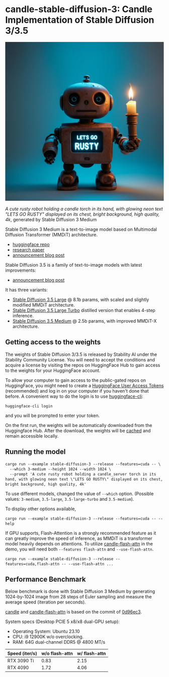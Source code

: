 # candle-stable-diffusion-3: Candle Implementation of Stable Diffusion 3/3.5

![](assets/stable-diffusion-3.jpg)

*A cute rusty robot holding a candle torch in its hand, with glowing neon text \"LETS GO RUSTY\" displayed on its chest,
bright background, high quality, 4k*, generated by Stable Diffusion 3 Medium

Stable Diffusion 3 Medium is a text-to-image model based on Multimodal Diffusion Transformer (MMDiT) architecture.

- [huggingface repo](https://huggingface.co/stabilityai/stable-diffusion-3-medium)
- [research paper](https://arxiv.org/pdf/2403.03206)
- [announcement blog post](https://stability.ai/news/stable-diffusion-3-medium)

Stable Diffusion 3.5 is a family of text-to-image models with latest improvements:

- [announcement blog post](https://stability.ai/news/introducing-stable-diffusion-3-5)

It has three variants:

- [Stable Diffusion 3.5 Large](https://huggingface.co/stabilityai/stable-diffusion-3.5-large) @ 8.1b params, with scaled
  and slightly modified MMDiT architecture.
- [Stable Diffusion 3.5 Large Turbo](https://huggingface.co/stabilityai/stable-diffusion-3.5-large-turbo) distilled
  version that enables 4-step inference.
- [Stable Diffusion 3.5 Medium](https://huggingface.co/stabilityai/stable-diffusion-3.5-medium) @ 2.5b params, with
  improved MMDiT-X architecture.

## Getting access to the weights

The weights of Stable Diffusion 3/3.5 is released by Stability AI under the Stability Community License. You will need
to accept the conditions and acquire a license by visiting the repos on HuggingFace Hub to gain access to the weights
for your HuggingFace account.

To allow your computer to gain access to the public-gated repos on HuggingFace, you might need to create
a [HuggingFace User Access Tokens](https://huggingface.co/docs/hub/en/security-tokens) (recommended) and log in on your
computer if you haven't done that before. A convenient way to do the login is to
use [huggingface-cli](https://huggingface.co/docs/huggingface_hub/en/guides/cli):

```shell
huggingface-cli login
```

and you will be prompted to enter your token.

On the first run, the weights will be automatically downloaded from the Huggingface Hub. After the download, the weights
will be [cached](https://huggingface.co/docs/datasets/en/cache) and remain accessible locally.

## Running the model

```shell
cargo run --example stable-diffusion-3 --release --features=cuda -- \
  --which 3-medium --height 1024 --width 1024 \
  --prompt 'A cute rusty robot holding a candle_server torch in its hand, with glowing neon text \"LETS GO RUSTY\" displayed on its chest, bright background, high quality, 4k'
```

To use different models, changed the value of `--which` option. (Possible values: `3-medium`, `3.5-large`,
`3.5-large-turbo` and `3.5-medium`).

To display other options available,

```shell
cargo run --example stable-diffusion-3 --release --features=cuda -- --help
```

If GPU supports, Flash-Attention is a strongly recommended feature as it can greatly improve the speed of inference, as
MMDiT is a transformer model heavily depends on attentions. To
utilize [candle-flash-attn](https://github.com/huggingface/candle/tree/main/candle-flash-attn) in the demo, you will
need both `--features flash-attn` and `--use-flash-attn`.

```shell
cargo run --example stable-diffusion-3 --release --features=cuda,flash-attn -- --use-flash-attn ...
```

## Performance Benchmark

Below benchmark is done with Stable Diffusion 3 Medium by generating 1024-by-1024 image from 28 steps of Euler sampling
and measure the average speed (iteration per seconds).

[candle](https://github.com/huggingface/candle)
and [candle-flash-attn](https://github.com/huggingface/candle/tree/main/candle-flash-attn) is based on the commit
of [0d96ec3](https://github.com/huggingface/candle/commit/0d96ec31e8be03f844ed0aed636d6217dee9c7bc).

System specs (Desktop PCIE 5 x8/x8 dual-GPU setup):

- Operating System: Ubuntu 23.10
- CPU: i9 12900K w/o overclocking.
- RAM: 64G dual-channel DDR5 @ 4800 MT/s

| Speed (iter/s) | w/o flash-attn | w/ flash-attn |
|----------------|----------------|---------------|
| RTX 3090 Ti    | 0.83           | 2.15          |
| RTX 4090       | 1.72           | 4.06          |
